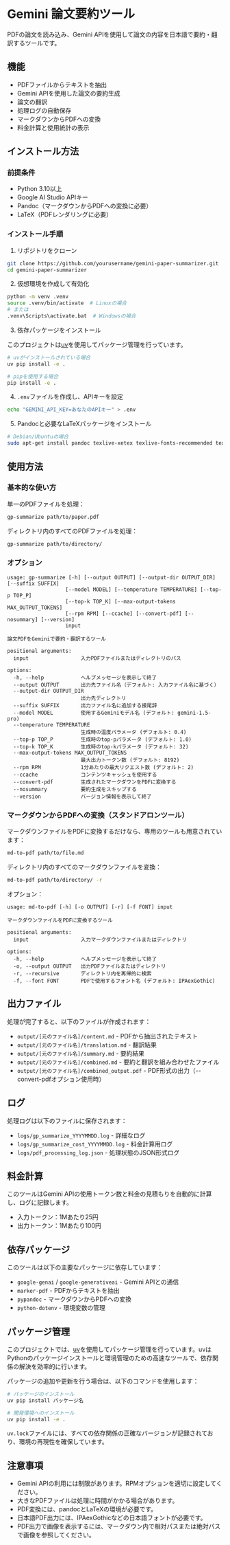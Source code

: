 # Gemini 論文要約ツール

PDFの論文を読み込み、Gemini APIを使用して論文の内容を日本語で要約・翻訳するツールです。

## 機能

- PDFファイルからテキストを抽出
- Gemini APIを使用した論文の要約生成
- 論文の翻訳
- 処理ログの自動保存
- マークダウンからPDFへの変換
- 料金計算と使用統計の表示

## インストール方法

### 前提条件

- Python 3.10以上
- Google AI Studio APIキー
- Pandoc（マークダウンからPDFへの変換に必要）
- LaTeX（PDFレンダリングに必要）

### インストール手順

1. リポジトリをクローン

```bash
git clone https://github.com/yourusername/gemini-paper-summarizer.git
cd gemini-paper-summarizer
```

2. 仮想環境を作成して有効化

```bash
python -m venv .venv
source .venv/bin/activate  # Linuxの場合
# または
.venv\Scripts\activate.bat  # Windowsの場合
```

3. 依存パッケージをインストール

このプロジェクトは[uv](https://github.com/astral-sh/uv)を使用してパッケージ管理を行っています。

```bash
# uvがインストールされている場合
uv pip install -e .

# pipを使用する場合
pip install -e .
```

4. `.env`ファイルを作成し、APIキーを設定

```bash
echo "GEMINI_API_KEY=あなたのAPIキー" > .env
```

5. Pandocと必要なLaTeXパッケージをインストール

```bash
# Debian/Ubuntuの場合
sudo apt-get install pandoc texlive-xetex texlive-fonts-recommended texlive-lang-japanese
```

## 使用方法

### 基本的な使い方

単一のPDFファイルを処理：

```bash
gp-summarize path/to/paper.pdf
```

ディレクトリ内のすべてのPDFファイルを処理：

```bash
gp-summarize path/to/directory/
```


### オプション

```
usage: gp-summarize [-h] [--output OUTPUT] [--output-dir OUTPUT_DIR] [--suffix SUFFIX] 
                   [--model MODEL] [--temperature TEMPERATURE] [--top-p TOP_P] 
                   [--top-k TOP_K] [--max-output-tokens MAX_OUTPUT_TOKENS] 
                   [--rpm RPM] [--ccache] [--convert-pdf] [--nosummary] [--version]
                   input

論文PDFをGeminiで要約・翻訳するツール

positional arguments:
  input                 入力PDFファイルまたはディレクトリのパス

options:
  -h, --help            ヘルプメッセージを表示して終了
  --output OUTPUT       出力先ファイル名（デフォルト: 入力ファイル名に基づく）
  --output-dir OUTPUT_DIR
                        出力先ディレクトリ
  --suffix SUFFIX       出力ファイル名に追加する接尾辞
  --model MODEL         使用するGeminiモデル名 (デフォルト: gemini-1.5-pro)
  --temperature TEMPERATURE
                        生成時の温度パラメータ (デフォルト: 0.4)
  --top-p TOP_P         生成時のtop-pパラメータ (デフォルト: 1.0)
  --top-k TOP_K         生成時のtop-kパラメータ (デフォルト: 32)
  --max-output-tokens MAX_OUTPUT_TOKENS
                        最大出力トークン数 (デフォルト: 8192)
  --rpm RPM             1分あたりの最大リクエスト数 (デフォルト: 2)
  --ccache              コンテンツキャッシュを使用する
  --convert-pdf         生成されたマークダウンをPDFに変換する
  --nosummary           要約生成をスキップする
  --version             バージョン情報を表示して終了
```

### マークダウンからPDFへの変換（スタンドアロンツール）

マークダウンファイルをPDFに変換するだけなら、専用のツールも用意されています：

```bash
md-to-pdf path/to/file.md
```

ディレクトリ内のすべてのマークダウンファイルを変換：

```bash
md-to-pdf path/to/directory/ -r
```

オプション：

```
usage: md-to-pdf [-h] [-o OUTPUT] [-r] [-f FONT] input

マークダウンファイルをPDFに変換するツール

positional arguments:
  input                 入力マークダウンファイルまたはディレクトリ

options:
  -h, --help            ヘルプメッセージを表示して終了
  -o, --output OUTPUT   出力PDFファイルまたはディレクトリ
  -r, --recursive       ディレクトリ内を再帰的に検索
  -f, --font FONT       PDFで使用するフォント名 (デフォルト: IPAexGothic)
```

## 出力ファイル

処理が完了すると、以下のファイルが作成されます：

- `output/[元のファイル名]/content.md` - PDFから抽出されたテキスト
- `output/[元のファイル名]/translation.md` - 翻訳結果
- `output/[元のファイル名]/summary.md` - 要約結果
- `output/[元のファイル名]/combined.md` - 要約と翻訳を組み合わせたファイル
- `output/[元のファイル名]/combined_output.pdf` - PDF形式の出力（--convert-pdfオプション使用時）

## ログ

処理ログは以下のファイルに保存されます：

- `logs/gp_summarize_YYYYMMDD.log` - 詳細なログ
- `logs/gp_summarize_cost_YYYYMMDD.log` - 料金計算用ログ
- `logs/pdf_processing_log.json` - 処理状態のJSON形式ログ

## 料金計算

このツールはGemini APIの使用トークン数と料金の見積もりを自動的に計算し、ログに記録します。
- 入力トークン：1Mあたり25円
- 出力トークン：1Mあたり100円

## 依存パッケージ

このツールは以下の主要なパッケージに依存しています：

- `google-genai` / `google-generativeai` - Gemini APIとの通信
- `marker-pdf` - PDFからテキストを抽出
- `pypandoc` - マークダウンからPDFへの変換
- `python-dotenv` - 環境変数の管理

## パッケージ管理

このプロジェクトでは、[uv](https://github.com/astral-sh/uv)を使用してパッケージ管理を行っています。uvはPythonのパッケージインストールと環境管理のための高速なツールで、依存関係の解決を効率的に行います。

パッケージの追加や更新を行う場合は、以下のコマンドを使用します：

```bash
# パッケージのインストール
uv pip install パッケージ名

# 開発環境へのインストール
uv pip install -e .
```

`uv.lock`ファイルには、すべての依存関係の正確なバージョンが記録されており、環境の再現性を確保しています。


## 注意事項

- Gemini APIの利用には制限があります。RPMオプションを適切に設定してください。
- 大きなPDFファイルは処理に時間がかかる場合があります。
- PDF変換には、pandocとLaTeXの環境が必要です。
- 日本語PDF出力には、IPAexGothicなどの日本語フォントが必要です。
- PDF出力で画像を表示するには、マークダウン内で相対パスまたは絶対パスで画像を参照してください。
